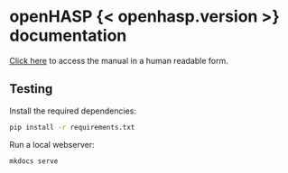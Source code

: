 # openHASP {< openhasp.version >} documentation

[Click here](https://openhasp.haswitchplate.com/0.6.3/) to access the manual in a human readable form.

## Testing

Install the required dependencies:
```sh
pip install -r requirements.txt
```

Run a local webserver:
```sh
mkdocs serve
```